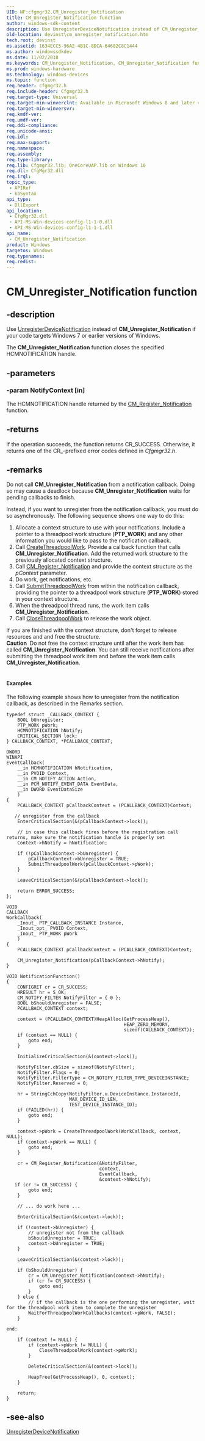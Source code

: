 ```yaml
---
UID: NF:cfgmgr32.CM_Unregister_Notification
title: CM_Unregister_Notification function
author: windows-sdk-content
description: Use UnregisterDeviceNotification instead of CM_Unregister_Notification if your code targets Windows 7 or earlier versions of Windows.
old-location: devinst\cm_unregister_notification.htm
tech.root: devinst
ms.assetid: 1634ECC5-96A2-4B1C-8DCA-64682C8C1444
ms.author: windowssdkdev
ms.date: 11/02/2018
ms.keywords: CM_Unregister_Notification, CM_Unregister_Notification function [Device and Driver Installation], cfgmgr32/CM_Unregister_Notification, devinst.cm_unregister_notification
ms.prod: windows-hardware
ms.technology: windows-devices
ms.topic: function
req.header: cfgmgr32.h
req.include-header: Cfgmgr32.h
req.target-type: Universal
req.target-min-winverclnt: Available in Microsoft Windows 8 and later versions of Windows.
req.target-min-winversvr: 
req.kmdf-ver: 
req.umdf-ver: 
req.ddi-compliance: 
req.unicode-ansi: 
req.idl: 
req.max-support: 
req.namespace: 
req.assembly: 
req.type-library: 
req.lib: Cfgmgr32.lib; OneCoreUAP.lib on Windows 10
req.dll: CfgMgr32.dll
req.irql: 
topic_type:
 - APIRef
 - kbSyntax
api_type:
 - DllExport
api_location:
 - CfgMgr32.dll
 - API-MS-Win-devices-config-l1-1-0.dll
 - API-MS-Win-devices-config-l1-1-1.dll
api_name:
 - CM_Unregister_Notification
product: Windows
targetos: Windows
req.typenames: 
req.redist: 
---
```


# CM_Unregister_Notification function


## -description


Use <a href="https://msdn.microsoft.com/bcc0cf87-f996-47b5-937c-14a6332d00d9">UnregisterDeviceNotification</a> instead of <b>CM_Unregister_Notification</b> if your code targets Windows 7 or earlier versions of Windows.

The <b>CM_Unregister_Notification</b> function closes the specified HCMNOTIFICATION handle.


## -parameters




### -param NotifyContext [in]

The HCMNOTIFICATION handle returned by the <a href="https://msdn.microsoft.com/15847F9C-9F2A-453F-9EF8-0AF63CFF93C9">CM_Register_Notification</a> function.


## -returns



If the operation succeeds, the function returns CR_SUCCESS. Otherwise, it returns one of the CR_-prefixed error codes defined in <i>Cfgmgr32.h</i>.




## -remarks



Do not call <b>CM_Unregister_Notification</b> from a notification callback. Doing so may cause a deadlock because <b>CM_Unregister_Notification</b> waits for pending callbacks to finish.

Instead, if you want to unregister from the notification callback, you must do so asynchronously.       The following sequence shows one way to do this:

<ol>
<li>Allocate a context structure to use with your notifications.      Include a pointer to a threadpool work structure (<b>PTP_WORK</b>) and any other information you would like to pass to the notification callback.</li>
<li>Call <a href="https://msdn.microsoft.com/library/windows/desktop/ms682478">CreateThreadpoolWork</a>.   Provide a callback function that calls  <b>CM_Unregister_Notification</b>.      Add the returned work structure to the previously allocated context structure.</li>
<li>Call <a href="https://msdn.microsoft.com/15847F9C-9F2A-453F-9EF8-0AF63CFF93C9">CM_Register_Notification</a> and provide the context structure as the <i>pContext</i> parameter.</li>
<li>Do work, get notifications, etc.</li>
<li>Call <a href="https://msdn.microsoft.com/library/windows/desktop/ms686338">SubmitThreadpoolWork</a> from within the notification callback, providing the pointer to a threadpool work structure (<b>PTP_WORK</b>) stored in your context structure.</li>
<li>When the threadpool thread runs, the work item calls <b>CM_Unregister_Notification</b>.</li>
<li>Call <a href="https://msdn.microsoft.com/library/windows/desktop/ms682043">CloseThreadpoolWork</a> to release the work object.</li>
</ol>
If you are finished with the context structure, don't forget to release resources and and free the structure.

<div class="alert"><b>Caution</b>  Do not free the context structure until after the work item has called <b>CM_Unregister_Notification</b>.  You can still receive notifications after submitting the threadpool work item and before the work item calls <b>CM_Unregister_Notification</b>.</div>
<div> </div>

#### Examples

The following example shows how to unregister from the notification callback, as described in the Remarks section.


```
typedef struct _CALLBACK_CONTEXT {
    BOOL bUnregister;
    PTP_WORK pWork;
    HCMNOTIFICATION hNotify;
    CRITICAL_SECTION lock;
} CALLBACK_CONTEXT, *PCALLBACK_CONTEXT;

DWORD
WINAPI
EventCallback(
    __in HCMNOTIFICATION hNotification,
    __in PVOID Context,
    __in CM_NOTIFY_ACTION Action,
    __in PCM_NOTIFY_EVENT_DATA EventData,
    __in DWORD EventDataSize
    )
{
    PCALLBACK_CONTEXT pCallbackContext = (PCALLBACK_CONTEXT)Context;

   // unregister from the callback
    EnterCriticalSection(&(pCallbackContext->lock));

    // in case this callback fires before the registration call returns, make sure the notification handle is properly set
    Context->hNotify = hNotification;

    if (!pCallbackContext->bUnregister) {
        pCallbackContext->bUnregister = TRUE;
        SubmitThreadpoolWork(pCallbackContext->pWork);
    }

    LeaveCriticalSection(&(pCallbackContext->lock));

    return ERROR_SUCCESS;
};

VOID
CALLBACK
WorkCallback(
    _Inout_ PTP_CALLBACK_INSTANCE Instance,
    _Inout_opt_ PVOID Context,
    _Inout_ PTP_WORK pWork
    )
{
    PCALLBACK_CONTEXT pCallbackContext = (PCALLBACK_CONTEXT)Context;

    CM_Unregister_Notification(pCallbackContext->hNotify);
}

VOID NotificationFunction()
{
    CONFIGRET cr = CR_SUCCESS;
    HRESULT hr = S_OK;
    CM_NOTIFY_FILTER NotifyFilter = { 0 };
    BOOL bShouldUnregister = FALSE;
    PCALLBACK_CONTEXT context;

    context = (PCALLBACK_CONTEXT)HeapAlloc(GetProcessHeap(),
                                           HEAP_ZERO_MEMORY,
                                           sizeof(CALLBACK_CONTEXT));
    if (context == NULL) {
        goto end;
    }

    InitializeCriticalSection(&(context->lock));

    NotifyFilter.cbSize = sizeof(NotifyFilter);
    NotifyFilter.Flags = 0;
    NotifyFilter.FilterType = CM_NOTIFY_FILTER_TYPE_DEVICEINSTANCE;
    NotifyFilter.Reserved = 0;

    hr = StringCchCopy(NotifyFilter.u.DeviceInstance.InstanceId,
                       MAX_DEVICE_ID_LEN,
                       TEST_DEVICE_INSTANCE_ID);
    if (FAILED(hr)) {
        goto end;
    }

    context->pWork = CreateThreadpoolWork(WorkCallback, context, NULL);
    if (context->pWork == NULL) {
        goto end;
    }

    cr = CM_Register_Notification(&NotifyFilter,
                                  context,
                                  EventCallback,
                                  &context->hNotify);
   if (cr != CR_SUCCESS) {
        goto end;
    }

    // ... do work here ...

    EnterCriticalSection(&(context->lock));

    if (!context->bUnregister) {
        // unregister not from the callback
        bShouldUnregister = TRUE;
        context->bUnregister = TRUE;
    }

    LeaveCriticalSection(&(context->lock));

    if (bShouldUnregister) {
        cr = CM_Unregister_Notification(context->hNotify);
        if (cr != CR_SUCCESS) {
            goto end;
        }
    } else {
        // if the callback is the one performing the unregister, wait for the threadpool work item to complete the unregister
        WaitForThreadpoolWorkCallbacks(context->pWork, FALSE);
    }

end:

    if (context != NULL) {
        if (context->pWork != NULL) {
            CloseThreadpoolWork(context->pWork);
        }

        DeleteCriticalSection(&(context->lock));

        HeapFree(GetProcessHeap(), 0, context);
    }

    return;
}

```





## -see-also




<a href="https://msdn.microsoft.com/bcc0cf87-f996-47b5-937c-14a6332d00d9">UnregisterDeviceNotification</a>
 

 


